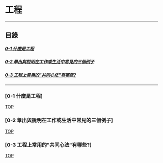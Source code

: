 # 工程

<a name="000"/>

---
## 目錄
##### [0-1 什麼是工程](#001)
##### [0-2 舉出與說明在工作或生活中常見的三個例子](#002)
##### [0-3 工程上常用的"共同心法"有哪些?](#003)
---

<a name="001"/>

### [0-1 什麼是工程]




[TOP](#000)

<a name="002"/>

### [0-2 舉出與說明在工作或生活中常見的三個例子]




[TOP](#000)

<a name="003"/>

### [0-3 工程上常用的"共同心法"有哪些?]




[TOP](#000)
